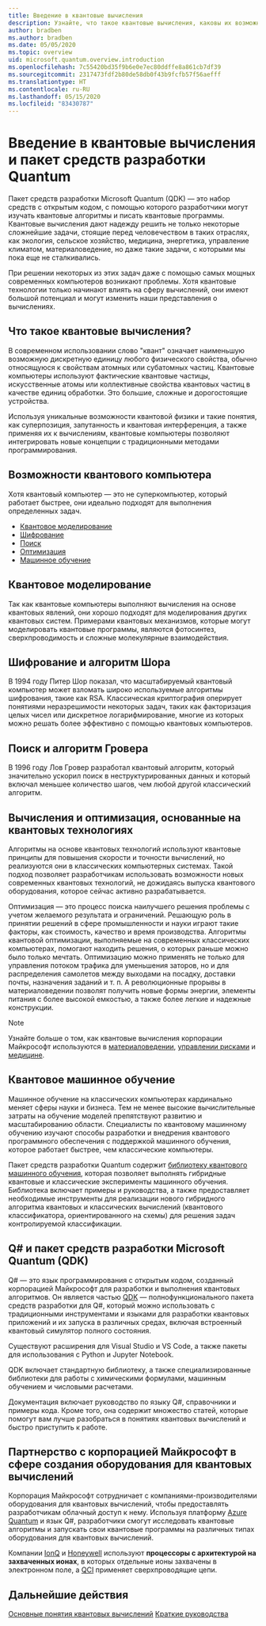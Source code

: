 ```yaml
---
title: Введение в квантовые вычисления
description: Узнайте, что такое квантовые вычисления, каковы их возможности и как изучить их.
author: bradben
ms.author: bradben
ms.date: 05/05/2020
ms.topic: overview
uid: microsoft.quantum.overview.introduction
ms.openlocfilehash: 7c55420bd35f9b6e0e7ec80ddffe8a861cb7df39
ms.sourcegitcommit: 2317473fdf2b80de58db0f43b9fcfb57f56aefff
ms.translationtype: HT
ms.contentlocale: ru-RU
ms.lasthandoff: 05/15/2020
ms.locfileid: "83430787"
---
```

# <a name="introduction-to-quantum-computing-and-the-quantum-development-kit"></a>Введение в квантовые вычисления и пакет средств разработки Quantum

Пакет средств разработки Microsoft Quantum (QDK) — это набор средств с открытым кодом, с помощью которого разработчики могут изучать квантовые алгоритмы и писать квантовые программы. Квантовые вычисления дают надежду решить не только некоторые сложнейшие задачи, стоящие перед человечеством в таких отраслях, как экология, сельское хозяйство, медицина, энергетика, управление климатом, материаловедение, но даже такие задачи, с которыми мы пока еще не сталкивались.  

При решении некоторых из этих задач даже с помощью самых мощных современных компьютеров возникают проблемы. Хотя квантовые технологии только начинают влиять на сферу вычислений, они имеют большой потенциал и могут изменить наши представления о вычислениях.

## <a name="what-is-quantum-computing"></a>Что такое квантовые вычисления?

В современном использовании слово "квант" означает наименьшую возможную дискретную единицу любого физического свойства, обычно относящуюся к свойствам атомных или субатомных частиц. Квантовые компьютеры используют фактические квантовые частицы, искусственные атомы или коллективные свойства квантовых частиц в качестве единиц обработки. Это большие, сложные и дорогостоящие устройства.

Используя уникальные возможности квантовой физики и такие понятия, как суперпозиция, запутанность и квантовая интерференция, а также применяя их к вычислениям, квантовые компьютеры позволяют интегрировать новые концепции с традиционными методами программирования.

## <a name="what-can-a-quantum-computer-do"></a>Возможности квантового компьютера

Хотя квантовый компьютер — это не суперкомпьютер, который работает быстрее, они идеально подходят для выполнения определенных задач.

- [Квантовое моделирование](xref:microsoft.quantum.overview.introduction#quantum-simulation)
- [Шифрование](xref:microsoft.quantum.overview.introduction#cryptography-and-shors-algorithm)
- [Поиск](xref:microsoft.quantum.overview.introduction#search-and-grovers-algorithm)
- [Оптимизация](xref:microsoft.quantum.overview.introduction#quantum-inspired-computing-and-optimization)
- [Машинное обучение](xref:microsoft.quantum.overview.introduction#quantum-machine-learning)

## <a name="quantum-simulation"></a>Квантовое моделирование

Так как квантовые компьютеры выполняют вычисления на основе квантовых явлений, они хорошо подходят для моделирования других квантовых систем. Примерами квантовых механизмов, которые могут моделировать квантовые программы, являются фотосинтез, сверхпроводимость и сложные молекулярные взаимодействия.

## <a name="cryptography-and-shors-algorithm"></a>Шифрование и алгоритм Шора

В 1994 году Питер Шор показал, что масштабируемый квантовый компьютер может взломать широко используемые алгоритмы шифрования, такие как RSA. Классическая криптография оперирует понятиями неразрешимости некоторых задач, таких как факторизация целых чисел или дискретное логарифмирование, многие из которых можно решать более эффективно с помощью квантовых компьютеров.

## <a name="search-and-grovers-algorithm"></a>Поиск и алгоритм Гровера

В 1996 году Лов Гровер разработал квантовый алгоритм, который значительно ускорил поиск в неструктурированных данных и который включал меньшее количество шагов, чем любой другой классический алгоритм.

## <a name="quantum-inspired-computing-and-optimization"></a>Вычисления и оптимизация, основанные на квантовых технологиях

Алгоритмы на основе квантовых технологий используют квантовые принципы для повышения скорости и точности вычислений, но реализуются они в классических компьютерных системах. Такой подход позволяет разработчикам использовать возможности новых современных квантовых технологий, не дожидаясь выпуска квантового оборудования, которое сейчас активно разрабатывается.

Оптимизация — это процесс поиска наилучшего решения проблемы с учетом желаемого результата и ограничений. Решающую роль в принятии решений в сфере промышленности и науки играют такие факторы, как стоимость, качество и время производства. Алгоритмы квантовой оптимизации, выполняемые на современных классических компьютерах, помогают находить решения, о которых раньше можно было только мечтать. Оптимизацию можно применять не только для управления потоком трафика для уменьшения заторов, но и для распределения самолетов между выходами на посадку, доставки почты, назначения заданий и т. п. А революционные прорывы в материаловедении позволят получить новые формы энергии, элементы питания с более высокой емкостью, а также более легкие и надежные конструкции.

> [!NOTE]
> Узнайте больше о том, как квантовые вычисления корпорации Майкрософт используются в [материаловедении](https://cloudblogs.microsoft.com/quantum/2020/01/21/oti-lumionics-accelerating-materials-design-microsoft-azure-quantum/), [управлении рисками](https://cloudblogs.microsoft.com/quantum/2019/05/22/microsoft-quantum-collaborates-with-willis-towers-watson-to-transform-risk-management-solutions/) и [медицине](https://blogs.microsoft.com/blog/2018/05/18/microsoft-quantum-helps-case-western-reserve-university-advance-mri-research/).

## <a name="quantum-machine-learning"></a>Квантовое машинное обучение

Машинное обучение на классических компьютерах кардинально меняет сферы науки и бизнеса. Тем не менее высокие вычислительные затраты на обучение моделей препятствуют развитию и масштабированию области. Специалисты по квантовому машинному обучению изучают способы разработки и внедрения квантового программного обеспечения с поддержкой машинного обучения, которое работает быстрее, чем классические компьютеры.

Пакет средств разработки Quantum содержит [библиотеку квантового машинного обучения](xref:microsoft.quantum.machine-learning.concepts.intro), которая позволяет выполнять гибридные квантовые и классические эксперименты машинного обучения. Библиотека включает примеры и руководства, а также предоставляет необходимые инструменты для реализации нового гибридного алгоритма квантовых и классических вычислений (квантового классификатора, ориентированного на схемы) для решения задач контролируемой классификации.

## <a name="q-and-the-microsoft-quantum-development-kit-qdk"></a>Q# и пакет средств разработки Microsoft Quantum (QDK)

Q# — это язык программирования с открытым кодом, созданный корпорацией Майкрософт для разработки и выполнения квантовых алгоритмов. Он является частью [QDK](https://docs.microsoft.com/quantum/) — полнофункционального пакета средств разработки для Q#, который можно использовать с традиционными инструментами и языками для разработки квантовых приложений и их запуска в различных средах, включая встроенный квантовый симулятор полного состояния.

Существуют расширения для Visual Studio и VS Code, а также пакеты для использования с Python и Jupyter Notebook.

QDK включает стандартную библиотеку, а также специализированные библиотеки для работы с химическими формулами, машинным обучением и числовыми расчетами.

Документация включает руководство по языку Q#, справочники и примеры кода. Кроме того, она содержит множество статей, которые помогут вам лучше разобраться в понятиях квантовых вычислений и быстро приступить к работе.  

## <a name="microsoft-quantum-hardware-partners"></a>Партнерство с корпорацией Майкрософт в сфере создания оборудования для квантовых вычислений

Корпорация Майкрософт сотрудничает с компаниями-производителями оборудования для квантовых вычислений, чтобы предоставлять разработчикам облачный доступ к нему. Используя платформу [Azure Quantum](https://azure.microsoft.com/services/quantum/) и язык Q#, разработчики смогут исследовать квантовые алгоритмы и запускать свои квантовые программы на различных типах оборудования для квантовых вычислений.

Компании [IonQ](https://ionq.com/news/november-4-2019-microsoft-partnership) и [Honeywell](https://www.honeywell.com/en-us/newsroom/news/2019/11/the-future-of-quantum-computing) используют **процессоры с архитектурой на захваченных ионах**, в которых отдельные ионы захвачены в электронном поле, а [QCI](https://quantumcircuits.com/news-and-publications/quantum-circuits-partners-with-microsoft-on-azure-quantum) применяет сверхпроводящие цепи.

## <a name="next-steps"></a>Дальнейшие действия

[Основные понятия квантовых вычислений](xref:microsoft.quantum.overview.understanding)
[Краткие руководства](xref:microsoft.quantum.welcome)